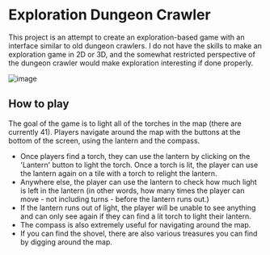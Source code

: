 # Exploration Dungeon Crawler

This project is an attempt to create an exploration-based game with an interface similar to old dungeon crawlers. I do not have the skills to make an exploration game in 2D or 3D, and the somewhat restricted perspective of the dungeon crawler would make exploration interesting if done properly.

![image](https://user-images.githubusercontent.com/8081069/80868654-0e25c600-8c6a-11ea-9892-01619eb9c2b2.png)

<h2>How to play</h2>
The goal of the game is to light all of the torches in the map (there are currently 41). Players navigate around the map with the buttons at the bottom of the screen, using the lantern and the compass.


- Once players find a torch, they can use the lantern by clicking on the 'Lantern' button to light the torch. Once a torch is lit, the player can use the lantern again on a tile with a torch to relight the lantern.
- Anywhere else, the player can use the lantern to check how much light is left in the lantern (in other words, how many times the player can move - not including turns - before the lantern runs out.)
- If the lantern runs out of light, the player will be unable to see anything and can only see again if they can find a lit torch to light their lantern.
- The compass is also extremely useful for navigating around the map.
- If you can find the shovel, there are also various treasures you can find by digging around the map.
